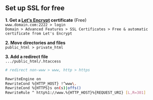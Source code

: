 Set up SSL for free
---

**1. Get a [Let's Encrypt](https://letsencrypt.org/) certificate** (Free)  
`www.domain.com:2222 > login`  
`Domain > Advanced Features > SSL Certificates > Free & automatic certificate from Let's Encrypt`  

**2. Move directories and files**  
`public_html > private_html`  

**3. Add a redirect file**  
`.../public_html/.htaccess`
```sh
# redirect non-www > www, http > https

RewriteEngine on
RewriteCond %{HTTP_HOST} !^www\.
RewriteCond %{HTTPS}s on(s)|offs()
RewriteRule ^ http%1://www.%{HTTP_HOST}%{REQUEST_URI} [L,R=301]
```
